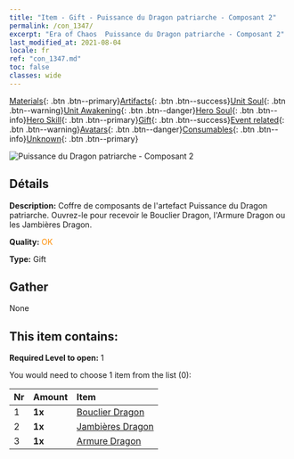 ```yaml
---
title: "Item - Gift - Puissance du Dragon patriarche - Composant 2"
permalink: /con_1347/
excerpt: "Era of Chaos  Puissance du Dragon patriarche - Composant 2"
last_modified_at: 2021-08-04
locale: fr
ref: "con_1347.md"
toc: false
classes: wide
---
```

 [Materials](/ItemsFR/){: .btn .btn--primary}[Artifacts](/ItemsFR/Artifacts/){: .btn .btn--success}[Unit Soul](/ItemsFR/UnitSoul/){: .btn .btn--warning}[Unit Awakening](/ItemsFR/UnitAwakening/){: .btn .btn--danger}[Hero Soul](/ItemsFR/HeroSoul/){: .btn .btn--info}[Hero Skill](/ItemsFR/HeroSkill/){: .btn .btn--primary}[Gift](/ItemsFR/Gift/){: .btn .btn--success}[Event related](/ItemsFR/Events/){: .btn .btn--warning}[Avatars](/ItemsFR/Avatars/){: .btn .btn--danger}[Consumables](/ItemsFR/Consumables/){: .btn .btn--info}[Unknown](/ItemsFR/Unknown/){: .btn .btn--primary}

 ![Puissance du Dragon patriarche - Composant 2](/images/t/i_906025.png)

## Détails
 **Description:** Coffre de composants de l'artefact Puissance du Dragon patriarche. Ouvrez-le pour recevoir le Bouclier Dragon, l'Armure Dragon ou les Jambières Dragon.

 **Quality:** <span style="color: #FF8C00">OK</span>

 **Type:** Gift

## Gather

  None

## This item contains:

 **Required Level to open:** 1

 You would need to choose 1 item from the list (0):

  | Nr | Amount |     Item    |
  |:---|:-------|:------------|
  | 1 |  **1x** | [Bouclier Dragon](/ItemsFR/art_144/) |  | 
  | 2 |  **1x** | [Jambières Dragon](/ItemsFR/art_145/) |  | 
  | 3 |  **1x** | [Armure Dragon](/ItemsFR/art_148/) |  | 
